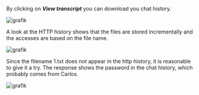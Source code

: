 By clicking on ***View transcript*** you can download you chat history.  

![grafik](https://user-images.githubusercontent.com/62068604/233855066-19a10ab3-cb1b-4a73-93d5-d76945b45f18.png)  


A look at the HTTP history shows that the files are stored incrementally and the accesses are based on the file name.  

![grafik](https://user-images.githubusercontent.com/62068604/233855086-6eb6716c-9f57-440e-bb7b-d5e6cc1c8640.png)  

Since the filename 1.txt does not appear in the http history, it is reasonable to give it a try. The response shows the password in the chat history, which probably comes from Carlos.  

![grafik](https://user-images.githubusercontent.com/62068604/233855051-5dc09ada-fddf-47f1-be4c-024e14b7e9a4.png)
